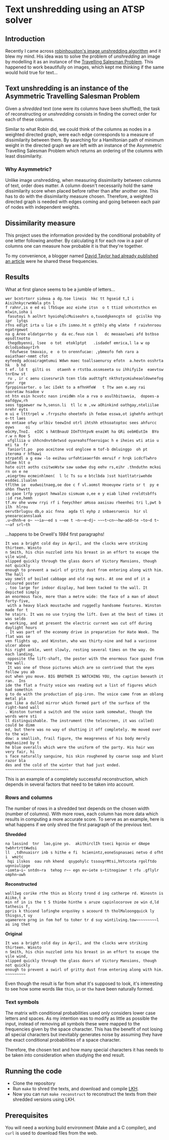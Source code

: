 # Text unshredding using an ATSP solver

## Introduction

Recently I came across
 [robinhouston's image unshredding algorithm](https://github.com/robinhouston/image-unshredding) and it
blew my mind. His idea was to solve the problem of *unshredding* an image by
modelling it as an instance of the [Travelling Salesman
Problem](https://en.wikipedia.org/wiki/Travelling_salesman_problem). This happened to
work beautifully on images, which kept me thinking if the same would hold true for text...

## Text unshredding is an instance of the Asymmetric Travelling Salesman Problem

Given a *shredded* text (one were its columns have been shuffled), the task of
reconstructing or *unshredding* consists in finding the correct order for
each of these columns.

Similar to what Robin did, we could think of the columns as nodes in a weighted
directed graph, were each edge corresponds to a measure of dissimilarity between
them. By searching for a Hamiltonian path of minimum weight in the directed
graph we are left with an instance of the Asymmetric Travelling Salesman Problem
which returns an ordering of the columns with least dissimilarity.

### Why Asymmetric?

Unlike image unshredding, when measuring dissimilarity between columns of text,
order does matter. A column doesn't necessarily hold the same dissimilarity
score when placed before rather than after another one. This has to do with the
dissimilarity measure chosen. Therefore, a weighted directed graph is needed with edges
coming and going between each pair of nodes with independent weights.

## Dissimilarity measure

This project uses the information provided by the conditional probability of
one letter following another. By calculating it for each row in a pair of
columns one can measure how probable it is that they're together.

To my convenience, a blogger named [David Taylor
had already published an
article](http://www.prooffreader.com/2014/09/how-often-does-given-letter-follow.html)
were he shared these frequencies.

## Results

What at first glance seems to be a jumble of letters...

```
wer bcntrtorr sideoa a dg.toe lineis  hkc tt hgseid t,I i AisihnkycrwnWala ptn l
f rahnr,is e ed ei lfbSupe aoz eivhe itsn  o t ttizd snhcntsthcn en mlwin,ioha i
 fasutoyi h aolhrt hyoiohqlcMuiseohrs o,tuuodgkencgtn sd  gcislko Vnp ipr  lytqs
rfns edlpt irta u lie o iTn ismno.ht n gthhly ehg wlmte  f raivhnroou egatrgewot
na g Areo eldatgarrbo y  da ec.feuo nim l   dc meoaaolwei afd bstbso epsdltnotto
 thegdbyenni, lsee  o tot  etoklptpt   .isdadef emrica,l la w op dclodiodaayrIrh
  fdufwese tmavaio, e  o tn orennfucae: ,ybmeofo feh raro a  eaiathaer-nmmt cfot
eyfeedg adcoairagmtumui Wdwn maec toallsaenursy efotn  a.hevtn osshrta hk   b hd
t ef. ld t  gilti os   otaenh e rtstba.ossmseeta su ihhifyiIe  eaevtsw tnrEnw st
 ru , ir c aenu cisesrwrih tcen tlda audttgft nkthstycmiuheaoldownefog rpnr  rge
fprppinsarter. o lec iIekt to a mfhnHfeW   t Ttw aen e.aey rai sooretaw hsadoe v
nt htn esin hcvotc nasn ireidWn nle a rva o asulhbituwvia,  dopoes-a eafdgyw,rh 
seos tggaewer nw h,sensn.li  tl lc m ,vw aOhinkind oathgay,nteliilae  nrehr eyts
m ui e ltttrpel w .frrpszho oheetmfo ih fedae esswa,ot ighehfo anthcpt o-tt laes
eo entaae ofwy urlbiv teewInd otrl ihtshh ethsoatoptoc sees ahfurcc  oyws     oi
eGcHy,TnoI.  eIOC s hAtBnauU IOnTthtpvN enaiWt ha GRi oebHEutIm  BYo r.w n Roe S
 ufglliia u shhcndnvtdetwsd oyareahsffoeroigac h e iheies wti atio u  mti ta  fr
 Taniorlt.po  poo aceitone vcd onglcee m tof-b dmluinggo  oh pt iteroma r hfhawi
strpatdl a g eaw -lo eeihau urfohtieaerfdn emruif r hrqk icdcflwhro  hdlme hlt o
hate oitt aoths csitwoWstw saw uadwe dsg eehv rs,eihr .thnduthn mckoi rn on e ne
,eiegrtmu ecmeinhlmen(  l lc Ts su e btclbda )sst hiotltatriwehde esddei.ilualnn
tflthm ie  eudwoitnaeg,oe doe c f vl.aomst Hnoeuyew rieto sr t  py e ohbn fhwvtt
in gaoe lrfp yygast hmwalzo sismuam o,ee e y eiab lihed rreldtsbffs :id rse,hemh
tf.mv ohe wvew rryi rf i feeychher aHsoa aasisau rheenhei tri l,pwt b ilh  hlrou
oerutbrlugsu db,o aic fnna  agda tl eyhp z snbaesruenis  hir sl yneoarocannslaak
.u~dhnh~e o~ ~~ia~~ed s ~~ee t ~n~~e~dj~ ~~~t~cn~~hw~add~te ~to~d t~ ~~af srl~th
```

...happens to be Orwell's *1984* first paragraphs!
```
It was a bright cold day in April, and the clocks were striking thirteen. Winsto
n Smith, his chin nuzzled into his breast in an effort to escape the vile wind, 
slipped quickly through the glass doors of Victory Mansions, though not quickly 
enough to prevent a swirl of gritty dust from entering along with him.  The hall
way smelt of boiled cabbage and old rag mats. At one end of it a coloured poster
, too large for indoor display, had been tacked to the wall. It depicted simply 
an enormous face, more than a metre wide: the face of a man of about forty-five,
 with a heavy black moustache and ruggedly handsome features. Winston made for t
he stairs. It was no use trying the lift. Even at the best of times it was seldo
m working, and at present the electric current was cut off during daylight hours
. It was part of the economy drive in preparation for Hate Week. The flat was se
ven flights up, and Winston, who was thirty-nine and had a varicose ulcer above 
his right ankle, went slowly, resting several times on the way. On each landing,
 opposite the lift-shaft, the poster with the enormous face gazed from the wall.
 It was one of those pictures which are so contrived that the eyes follow you ab
out when you move. BIG BROTHER IS WATCHING YOU, the caption beneath it ran.  Ins
ide the flat a fruity voice was reading out a list of figures which had somethin
g to do with the production of pig-iron. The voice came from an oblong metal pla
que like a dulled mirror which formed part of the surface of the right-hand wall
. Winston turned a switch and the voice sank somewhat, though the words were sti
ll distinguishable. The instrument (the telescreen, it was called) could be dimm
ed, but there was no way of shutting it off completely. He moved over to the win
dow: a smallish, frail figure, the meagreness of his body merely emphasized by t
he blue overalls which were the uniform of the party. His hair was very fair, hi
s face naturally sanguine, his skin roughened by coarse soap and blunt razor bla
des and the cold of the winter that had just ended. ~~~~~~~~~~~~~~~~~~~~~~~~~~~~
```

This is an example of a completely successful reconstruction, which depends in
several factors that need to be taken into account.

### Rows and columns

The number of rows in a shredded text depends on the chosen width (number of
columns). With more rows, each column has more data which results in computing a
more accurate score. To serve as an example, here is what happens
if we only shred the first paragraph of the previous text.

**Shredded**

```
na lassind  tnr  lao,gine yo.  akithirclIh tseci kgcnio er dAepe  twbhrtrttWwdsi
ll  ,tdhnuaisrr inb s hithe e fi  hcienintz,eoneSspnasaei netvo d ofht  i  wmztc
 hqi ilskos  oau roh khend  qsypohylc tssouyrMtsi,hVtccota rgolftdo ugnniulipge 
~iomta~i~ sntdn~ra  tehog r~~ egn ev~iete s~titnogiowr t rfu .gflylr  omphn~uwh
```

**Reconstructed**
```
wallIwg corike rthe thin as blcsty trond d ing catherpe rd. Winostn is Aiike,t a
min nf in is the t S thinbe hinthe s aruze capinlocorove ze win d,ld tathesis f,
ppris k thicond lofinghe orqusVey s acoourd th tholMaloongquick ly thisgss,t uy 
ugamerere prng in fom hof to toher tr d suy wintilving.tow~~~~~~~~~l as ing thet
```

**Original**
```
It was a bright cold day in April, and the clocks were striking thirteen. Winsto
n Smith, his chin nuzzled into his breast in an effort to escape the vile wind, 
slipped quickly through the glass doors of Victory Mansions, though not quickly 
enough to prevent a swirl of gritty dust from entering along with him. ~~~~~~~~~
```

Even though the result is far from what it's supposed to look, it's interesting
to see how some words like `thin`, `in` or `the` have been naturally formed.

### Text symbols

The matrix with conditional probabilities used only considers lower case letters
and spaces. As my intention was to modify as little as possible the input,
instead of removing all symbols these were mapped to the frequencies given by
the space character. This has the benefit of not losing all special
characters but inevitably generates noise by assuming they have the exact
conditional probabilities of a space character.

Therefore, the chosen text and how many special characters it has needs to be
taken into consideration when studying the end result.

## Running the code

* Clone the repository
* Run `make` to shred the texts, and download and compile
  [LKH](http://webhotel4.ruc.dk/~keld/research/LKH/).
* Now you can run `make reconstruct` to reconstruct the texts from their
  shredded versions using LKH.

## Prerequisites

You will need a working build environment (Make and a C compiler), and `curl` is
used to download files from the web.
